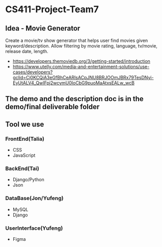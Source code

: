 # CS411-Project-Team7

## Idea - Movie Generator

Create a movie/tv show generator that helps user find movies given keyword/description. Allow filtering by movie rating, language, tv/movie, release date, length.
* https://developers.themoviedb.org/3/getting-started/introduction
* https://www.utelly.com/media-and-entertainment-solutions/use-cases/developers?gclid=Cj0KCQiA3eGfBhCeARIsACpJNU8BRJOOmJBRx79TesDNyi-EyUtALV4_QwIFpj2wcymU0IoCbG9puoMaAtxsEALw_wcB

## The demo and the description doc is in the demo/final deliverable folder

## Tool we use

### FrontEnd(Talia)
* CSS
* JavaScript

### BackEnd(Tai)
* Django/Python
* Json

### DataBase(Jon/Yufeng)
* MySQL
* Django

### UserInterface(Yufeng)
* Figma

